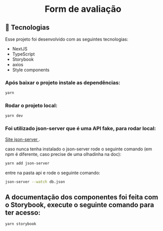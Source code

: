 <h1 align="center">Form de avaliação</h1>

## 🚀 Tecnologias

Esse projeto foi desenvolvido com as seguintes tecnologias:

- NextJS
- TypeScript
- Storybook
- axios
- Style components

### Após baixar o projeto instale as dependências:

```sh
yarn
```

### Rodar o projeto local:

```sh
yarn dev
```

### Foi utilizado json-server que é uma API fake, para rodar local:

[Site json-server ](https://www.npmjs.com/package/json-server).

caso nunca tenha instalado o json-server rode o seguinte comando (em npm é diferente, caso precise de uma olhadinha na doc):

```sh
yarn add json-server
```

entre na pasta api e rode o seguinte comando:

```sh
json-server --watch db.json
```

## A documentação dos componentes foi feita com o Storybook, execute o seguinte comando para ter acesso:

```sh
yarn storybook
```
